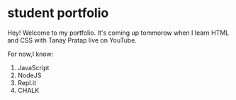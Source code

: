 # student portfolio

Hey! Welcome to my portfolio. It's coming up tommorow when I learn HTML and CSS with Tanay Pratap live on YouTube. 

For now,I know:

1. JavaScript
1. NodeJS
1. Repl.it
1. CHALK
